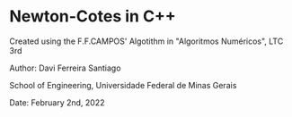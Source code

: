# Newton-Cotes in C++

Created using the F.F.CAMPOS' Algotithm in "Algoritmos Numéricos", LTC 3rd

Author: Davi Ferreira Santiago

School of Engineering, Universidade Federal de Minas Gerais

Date: February 2nd, 2022
